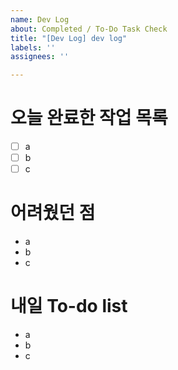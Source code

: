 ```yaml
---
name: Dev Log
about: Completed / To-Do Task Check
title: "[Dev Log] dev log"
labels: ''
assignees: ''

---
```


# 오늘 완료한 작업 목록
- [ ] a
- [ ] b
- [ ] c
# 어려웠던 점
- a
- b
- c
# 내일 To-do list
- a
- b
- c

